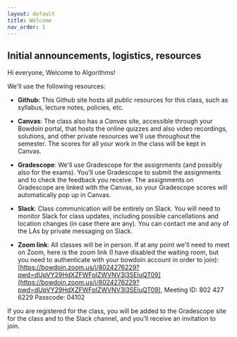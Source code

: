 ```yaml
---
layout: default 
title: Welcome
nav_order: 1
---
```



## Initial announcements, logistics, resources



Hi everyone, Welcome to Algorithms! 

We'll use the following resources: 


* __Github:__ This Github site hosts all _public_ resources for this class, such as syllabus, lecture notes, policies, etc. 

* __Canvas__: The class also has  a _Canvas_ site, accessible through your Bowdoin portal, that hosts the online quizzes and also video recordings, solutions, and other private resources we'll use throughout the semester.  The scores for all your work in the class will be kept in Canvas. 


* __Gradescope__: We'll use Gradescope for the assignments (and possibly also for the exams). You'll use Gradescope to submit the assignments and to check the feedback you receive. The assignments on Gradescope are linked with the Canvas,  so your Gradescope scores will automatically pop up in Canvas.  

* __Slack__: Class communication will be entirely on Slack. You will need to monitor Slack for class updates, including possible cancellations and location changes (in case there are any). You can contact me and any of the LAs by private messaging on Slack. 

* __Zoom link__: All classes will be in person. If at any point we'll need to meet on Zoom, here is the zoom link (I have disabled the waiting room, but you need to authenticate with your bowdoin account in order to join):  
[https://bowdoin.zoom.us/j/8024276229?pwd=dUpVY29HdXZFWFpIZWVNV3l3SEluQT09](https://bowdoin.zoom.us/j/8024276229?pwd=dUpVY29HdXZFWFpIZWVNV3l3SEluQT09), Meeting ID: 802 427 6229 Passcode: 04102

If you are registered for the class, you will be added to the Gradescope site for the class and to the Slack channel, and you'll receive an invitation to join. 
